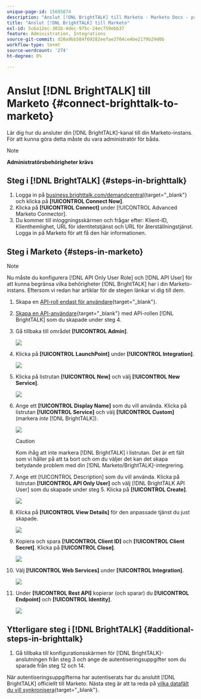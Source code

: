 ```yaml
---
unique-page-id: 15695874
description: "Anslut [!DNL BrightTALK] till Marketo - Marketo Docs - produktdokumentation"
title: "Anslut [!DNL BrightTALK] till Marketo"
exl-id: 5c6a12ec-301b-4dec-975c-24ec759ebb37
feature: Administration, Integrations
source-git-commit: d20a9bb584f69282eefae3704ce4be2179b29d0b
workflow-type: tm+mt
source-wordcount: '274'
ht-degree: 0%

---
```


# Anslut [!DNL BrightTALK] till Marketo {#connect-brighttalk-to-marketo}

Lär dig hur du ansluter din [!DNL BrightTALK]-kanal till din Marketo-instans. För att kunna göra detta måste du vara administratör för båda.

>[!NOTE]
>
>**Administratörsbehörigheter krävs**

## Steg i [!DNL BrightTALK] {#steps-in-brighttalk}

1. Logga in på [business.brighttalk.com/demandcentral](https://business.brighttalk.com/demandcentral/login){target="_blank"} och klicka på **[!UICONTROL Connect Now]**.
1. Klicka på **[!UICONTROL Connect]** under [!UICONTROL Advanced Marketo Connector].
1. Du kommer till inloggningsskärmen och frågar efter: Klient-ID, Klienthemlighet, URL för identitetstjänst och URL för återställningstjänst. Logga in på Marketo för att få den här informationen.

## Steg i Marketo {#steps-in-marketo}

>[!NOTE]
>
>Nu måste du konfigurera [!DNL API Only User Role] och [!DNL API User] för att kunna begränsa vilka behörigheter [!DNL BrightTALK] har i din Marketo-instans. Eftersom vi redan har artiklar för de stegen länkar vi dig till dem.

1. Skapa en [API-roll endast för användare](/help/marketo/product-docs/administration/users-and-roles/create-an-api-only-user-role.md){target="_blank"}.

1. [Skapa en API-användare](/help/marketo/product-docs/administration/users-and-roles/create-an-api-only-user.md){target="_blank"} med API-rollen [!DNL BrightTALK] som du skapade under steg 4.

1. Gå tillbaka till området **[!UICONTROL Admin]**.

   ![](assets/connect-brighttalk-to-marketo-1.png)

1. Klicka på **[!UICONTROL LaunchPoint]** under **[!UICONTROL Integration]**.

   ![](assets/connect-brighttalk-to-marketo-2.png)

1. Klicka på listrutan **[!UICONTROL New]** och välj **[!UICONTROL New Service]**.

   ![](assets/connect-brighttalk-to-marketo-3.png)

1. Ange ett **[!UICONTROL Display Name]** som du vill använda. Klicka på listrutan **[!UICONTROL Service]** och välj **[!UICONTROL Custom]** (markera _inte_ [!DNL BrightTALK]).

   ![](assets/connect-brighttalk-to-marketo-4.png)

   >[!CAUTION]
   >
   >Kom ihåg att inte markera [!DNL BrightTALK] i listrutan. Det är ett fält som vi håller på att ta bort och om du väljer det kan det skapa betydande problem med din [!DNL Marketo/BrightTALK]-integrering.

1. Ange ett [!UICONTROL Description] som du vill använda. Klicka på listrutan **[!UICONTROL API Only User]** och välj [!DNL BrightTALK API User] som du skapade under steg 5. Klicka på **[!UICONTROL Create]**.

   ![](assets/connect-brighttalk-to-marketo-5.png)

1. Klicka på **[!UICONTROL View Details]** för den anpassade tjänst du just skapade.

   ![](assets/connect-brighttalk-to-marketo-6.png)

1. Kopiera och spara **[!UICONTROL Client ID]** och **[!UICONTROL Client Secret]**. Klicka på **[!UICONTROL Close]**.

   ![](assets/connect-brighttalk-to-marketo-7.png)

1. Välj **[!UICONTROL Web Services]** under **[!UICONTROL Integration]**.

   ![](assets/connect-brighttalk-to-marketo-8.png)

1. Under **[!UICONTROL Rest API]** kopierar (och sparar) du **[!UICONTROL Endpoint]** och **[!UICONTROL Identity]**.

   ![](assets/connect-brighttalk-to-marketo-9.png)

## Ytterligare steg i [!DNL BrightTALK] {#additional-steps-in-brighttalk}

1. Gå tillbaka till konfigurationsskärmen för [!DNL BrightTALK]-anslutningen från steg 3 och ange de autentiseringsuppgifter som du sparade från steg 12 och 14.

När autentiseringsuppgifterna har autentiserats har du anslutit [!DNL BrightTALK] officiellt till Marketo. Nästa steg är att ta reda på [vilka datafält du vill synkronisera](https://support.brighttalk.com/hc/en-us/articles/115005131274-BrightTALK-Connector-for-Marketo-Choose-the-Fields-to-Sync){target="_blank"}.
